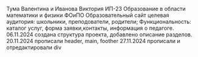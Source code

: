 Тума Валентина и Иванова Виктория
ИП-23
Образование в области математики и физики
ФОиПО
Образовательный сайт
целевая аудитория: школьники, преподователи, родители; Функциональность: каталог услуг, форма заявки,контакты, информация о педагоге.
06.11.2024 создана структура проекта, добавлено описание разделов.
20.11.2024 прописали  header, main, foother
27.11.2024 прописали и отредактировали div
